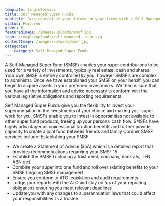 ```yaml
---
template: SingleService
title: Self Managed Super Funds
subtitle: Take control of your future on your terms with a Self Managed Super Fund
status: Featured
order: 8
featuredImage: /images/uploads/smsf.jpg
icon: /images/uploads/self-managed--icon.svg
contentImage: /images/uploads/smsf.jpg
categories:
  - category: Self Managed Super Funds
---
```

A Self-Managed Super Fund (SMSF) enables your super contributions to be used for a variety of investments, typically real estate, cash and shares. Your own SMSF is entirely controlled by you, however SMSF’s are complex to administer. Once we have established your SMSF on your behalf, you can begin to acquire assets in your preferred investments. We then ensure that you have all the information and advice necessary to conform with the various legislative obligations and reporting requirements.


Self Managed Super Funds give you the flexibility to invest your superannuation in the investments of your choice and making your super work for you. SMSFs enable you to invest in opportunities not available to other super fund products, freeing up your personal cash flow. SMSFs have highly advantageous concessional taxation benefits and further provide capacity to create a joint fund between friends and family
Cordner SMSF services include:
Establishing your SMSF

* We create a Statement of Advice (SoA) which is a detailed report that provides recommendations regarding your SMSF 15
* Establish the SMSF (including a trust deed, company, bank a/c, TFN, ABN etc)
* Combine your super into one fund and roll over existing benefits to your SMSF Ongoing SMSF management
* Ensure you conform to ATO legislation and audit requirements
* Lodge your reports with the ATO and stay on top of your reporting obligations
  ensuring you meet relevant deadlines
* Update you with any changes to superannuation laws that could affect your responsibilities as a trustee
